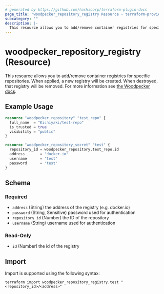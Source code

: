 ```yaml
---
# generated by https://github.com/hashicorp/terraform-plugin-docs
page_title: "woodpecker_repository_registry Resource - terraform-provider-woodpecker"
subcategory: ""
description: |-
  This resource allows you to add/remove container registries for specific repositories. When applied, a new registry will be created. When destroyed, that registry will be removed. For more information see the Woodpecker docs https://woodpecker-ci.org/docs/usage/registries.
---
```


# woodpecker_repository_registry (Resource)

This resource allows you to add/remove container registries for specific repositories. When applied, a new registry will be created. When destroyed, that registry will be removed. For more information see [the Woodpecker docs](https://woodpecker-ci.org/docs/usage/registries).

## Example Usage

```terraform
resource "woodpecker_repository" "test_repo" {
  full_name  = "Kichiyaki/test-repo"
  is_trusted = true
  visibility = "public"
}

resource "woodpecker_repository_secret" "test" {
  repository_id = woodpecker_repository.test_repo.id
  address       = "docker.io"
  username      = "test"
  password      = "test"
}
```

<!-- schema generated by tfplugindocs -->
## Schema

### Required

- `address` (String) the address of the registry (e.g. docker.io)
- `password` (String, Sensitive) password used for authentication
- `repository_id` (Number) the ID of the repository
- `username` (String) username used for authentication

### Read-Only

- `id` (Number) the id of the registry

## Import

Import is supported using the following syntax:

```shell
terraform import woodpecker_repository_registry.test "<repository_id>/<address>"
```
